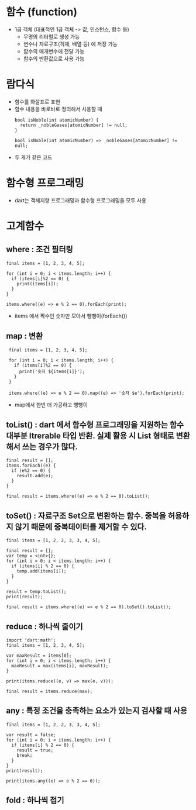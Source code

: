 # 함수 (function)
- 1급 객체 (대표적인 1급 객체 -> 값, 인스턴스, 함수 등)
  - 무명의 리터럴로 생성 가능
  - 변수나 자료구조(객체, 배열 등) 에 저장 가능
  - 함수의 매개변수에 전달 가능
  - 함수의 반환값으로 사용 가능

# 람다식
- 함수를 화살표로 표현
- 함수 내용을 바로바로 정의해서 사용할 때
  ```
  bool isNoble(int atomicNumber) {
    return _nobleGases[atomicNumber] != null;
  }

  bool isNoble(int atomicNumber) => _nobleGases[atomicNumber] != null;
  ```
- 두 개가 같은 코드

# 함수형 프로그래밍
- dart는 객체지향 프로그래밍과 함수형 프로그래밍을 모두 사용

# 고계함수
## where : 조건 필터링
  ```
  final items = [1, 2, 3, 4, 5];

  for (int i = 0; i < items.length; i++) {
    if (items[i]%2 == 0) {
      print(items[i]);
    }
  }

  items.where((e) => e % 2 == 0).forEach(print);
  ```
- items 에서 짝수인 숫자만 모아서 뺑뺑이(forEach())

## map : 변환
 ```
  final items = [1, 2, 3, 4, 5];

  for (int i = 0; i < items.length; i++) {
    if (items[i]%2 == 0) {
      print('숫자 ${items[i]}');
    }
  }

  items.where((e) => e % 2 == 0).map((e) => '숫자 $e').forEach(print);
  ```
- map에서 한번 더 가공하고 뺑뺑이

## toList() : dart 에서 함수형 프로그래밍을 지원하는 함수 대부분 Itrerable<T> 타입 반환. 실제 활용 시 List 형태로 변환해서 쓰는 경우가 많다.
  ```
  final result = [];
  items.forEach((e) {
    if (e%2 == 0) {
      result.add(e);
    }
  }

  final result = items.where((e) => e % 2 == 0).toList();
  ```

## toSet() : 자료구조 Set으로 변환하는 함수. 중복을 허용하지 않기 때문에 중복데이터를 제거할 수 있다.
  ```
  final items = [1, 2, 2, 3, 3, 4, 5];

  final result = [];
  var temp = <int>{};
  for (int i = 0; i < items.length; i++) {
    if (items[i] % 2 == 0) {
      temp.add(items[i]);
    }
  }

  result = temp.toList();
  print(result);

  final result = items.where((e) => e % 2 == 0).toSet().toList();
  ```

## reduce : 하나씩 줄이기
  ```
  import 'dart:math';
  final items = [1, 2, 3, 4, 5];

  var maxResult = items[0];
  for (int i = 0; i < items.length; i++) {
    maxResult = max(items[i], maxResult);
  }

  print(items.reduce((e, v) => max(e, v)));

  final result = items.reduce(max);
  ```

## any : 특정 조건을 충족하는 요소가 있는지 검사할 때 사용
  ```
  final items = [1, 2, 2, 3, 3, 4, 5];

  var result = false;
  for (int i = 0; i < items.length; i++) {
    if (items[i] % 2 == 0) {
      result = true;
      break;
    }
  }
  print(result);

  print(items.any((e) => e % 2 == 0));
  ```

## fold : 하나씩 접기
